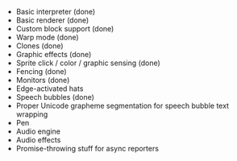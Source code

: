 - Basic interpreter (done)
- Basic renderer (done)
- Custom block support (done)
- Warp mode (done)
- Clones (done)
- Graphic effects (done)
- Sprite click / color / graphic sensing (done)
- Fencing (done)
- Monitors (done)
- Edge-activated hats
- Speech bubbles (done)
- Proper Unicode grapheme segmentation for speech bubble text wrapping
- Pen
- Audio engine
- Audio effects
- Promise-throwing stuff for async reporters
